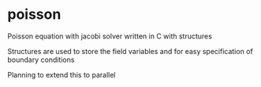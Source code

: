 # poisson
Poisson equation with jacobi solver written in C with structures

Structures are used to store the field variables and for easy specification of boundary conditions

Planning to extend this to parallel
